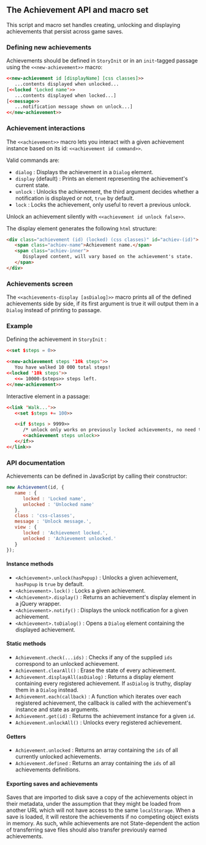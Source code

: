## The Achievement API and macro set

This script and macro set handles creating, unlocking and displaying achievements that persist across game saves. 

### Defining new achievements

Achievements should be defined in `StoryInit` or in an `init`-tagged passage using the `<<new-achievement>>` macro:

```html
<<new-achievement id [displayName] [css classes]>>
   ...contents displayed when unlocked...
[<<locked 'Locked name'>>
   ...contents displayed when locked...]
[<<message>>
   ...notification message shown on unlock...]
<</new-achievement>>
```

### Achievement interactions

The `<<achievement>>` macro lets you interact with a given achievement instance based on its id: `<<achievement id command>>`.

Valid commands are:
- `dialog` : Displays the achievement in a `Dialog` element.
- `display` (default) : Prints an element representing the achievement's current state.
- `unlock` : Unlocks the achievement, the third argument decides whether a notification is displayed or not, `true` by default. 
- `lock` : Locks the achievement, only useful to revert a previous unlock.

Unlock an achievement silently with `<<achievement id unlock false>>`.

The display element generates the following `html` structure:
```html
<div class="achievement (id) (locked) (css classes)" id="achiev-(id)">
   <span class="achiev-name">Achievement name.</span>
   <span class="achiev-inner">
      Displayed content, will vary based on the achievement's state.
   </span>
</div>
```

### Achievements screen

The `<<achievements-display [asDialog]>>` macro prints all of the defined achievements side by side, if its first argument is true it will output them in a `Dialog` instead of printing to passage.


### Example

Defining the achievement in `StoryInit` :
```html
<<set $steps = 0>>

<<new-achievement steps '10k steps'>>
   You have walked 10 000 total steps!
<<locked '10k steps'>>
   <<= 10000-$steps>> steps left.
<</new-achievement>>
```

Interactive element in a passage:
```html
<<link 'Walk...'>>
   <<set $steps += 100>>

   <<if $steps > 9999>>
      /* unlock only works on previously locked achievements, no need to check in the if statement */
      <<achievement steps unlock>>
   <</if>>
<</link>>
```

### API documentation

Achievements can be defined in JavaScript by calling their constructor:
```js
new Achievement(id, {
   name : {
      locked : 'Locked name',
      unlocked : 'Unlocked name'
   },
   class : 'css-classes',
   message : 'Unlock message.',
   view : {
      locked : 'Achievement locked.',
      unlocked : 'Achievement unlocked.' 
   }
});
```

#### Instance methods

- `<Achievement>.unlock(hasPopup)` : Unlocks a given achievement, `hasPopup` is `true` by default.
- `<Achievement>.lock()` : Locks a given achievement.
- `<Achievement>.display()` : Returns an achievement's display element in a jQuery wrapper.
- `<Achievement>.notify()` : Displays the unlock notification for a given achievement.
- `<Achievement>.toDialog()` : Opens a `Dialog` element containing the displayed achievement.

#### Static methods

- `Achievement.check(...ids)` : Checks if any of the supplied `ids` correspond to an unlocked achievement.
- `Achievement.clearAll()` : Erase the state of every achievement.
- `Achievement.displayAll(asDialog)` : Returns a display element containing every registered achievement. If `asDialog` is truthy, display them in a `Dialog` instead.
- `Achievement.each(callback)` : A function which iterates over each registered achievement, the callback is called with the achievement's instance and state as arguments.
- `Achievement.get(id)` : Returns the achievement instance for a given `id`.
- `Achievement.unlockAll()` : Unlocks every registered achievement.

#### Getters

- `Achievement.unlocked` : Returns an array containing the `ids` of all currently unlocked achievements.
- `Achievement.defined` : Returns an array containing the `ids` of all achievements definitions.

#### Exporting saves and achievements

Saves that are imported to disk save a copy of the achievements object in their metadata, under the assumption that they might be loaded from another URL which will not have access to the same `localStorage`. When a save is loaded, it will restore the achievements if no competing object exists in memory.
As such, while achievements are not State-dependent the action of transferring save files should also transfer previously earned achievements.